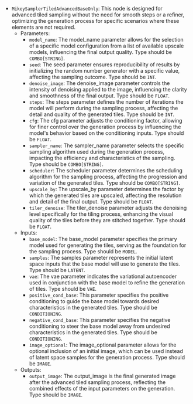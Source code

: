 - `MikeySamplerTiledAdvancedBaseOnly`: This node is designed for advanced tiled sampling without the need for smooth steps or a refiner, optimizing the generation process for specific scenarios where these elements are not required.
    - Parameters:
        - `model_name`: The model_name parameter allows for the selection of a specific model configuration from a list of available upscale models, influencing the final output quality. Type should be `COMBO[STRING]`.
        - `seed`: The seed parameter ensures reproducibility of results by initializing the random number generator with a specific value, affecting the sampling outcome. Type should be `INT`.
        - `denoise_image`: The denoise_image parameter controls the intensity of denoising applied to the image, influencing the clarity and smoothness of the final output. Type should be `FLOAT`.
        - `steps`: The steps parameter defines the number of iterations the model will perform during the sampling process, affecting the detail and quality of the generated tiles. Type should be `INT`.
        - `cfg`: The cfg parameter adjusts the conditioning factor, allowing for finer control over the generation process by influencing the model's behavior based on the conditioning inputs. Type should be `FLOAT`.
        - `sampler_name`: The sampler_name parameter selects the specific sampling algorithm used during the generation process, impacting the efficiency and characteristics of the sampling. Type should be `COMBO[STRING]`.
        - `scheduler`: The scheduler parameter determines the scheduling algorithm for the sampling process, affecting the progression and variation of the generated tiles. Type should be `COMBO[STRING]`.
        - `upscale_by`: The upscale_by parameter determines the factor by which the generated tiles are upscaled, affecting the resolution and detail of the final output. Type should be `FLOAT`.
        - `tiler_denoise`: The tiler_denoise parameter adjusts the denoising level specifically for the tiling process, enhancing the visual quality of the tiles before they are stitched together. Type should be `FLOAT`.
    - Inputs:
        - `base_model`: The base_model parameter specifies the primary model used for generating the tiles, serving as the foundation for the sampling process. Type should be `MODEL`.
        - `samples`: The samples parameter represents the initial latent space inputs that the base model will use to generate the tiles. Type should be `LATENT`.
        - `vae`: The vae parameter indicates the variational autoencoder used in conjunction with the base model to refine the generation of tiles. Type should be `VAE`.
        - `positive_cond_base`: This parameter specifies the positive conditioning to guide the base model towards desired characteristics in the generated tiles. Type should be `CONDITIONING`.
        - `negative_cond_base`: This parameter specifies the negative conditioning to steer the base model away from undesired characteristics in the generated tiles. Type should be `CONDITIONING`.
        - `image_optional`: The image_optional parameter allows for the optional inclusion of an initial image, which can be used instead of latent space samples for the generation process. Type should be `IMAGE`.
    - Outputs:
        - `output_image`: The output_image is the final generated image after the advanced tiled sampling process, reflecting the combined effects of the input parameters on the generation. Type should be `IMAGE`.
